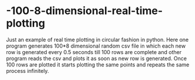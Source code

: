 # -100-8-dimensional-real-time-plotting
Just an example of real time plotting in circular fashion in python.
Here one program generates 100*8 dimensional random csv file in which each new row is generated every 0.5 seconds till 100 rows are complete and other program reads the csv and plots it as soon as new row is generated.
Once 100 rows are plotted it starts plotting the same points and repeats the same process infinitely.
